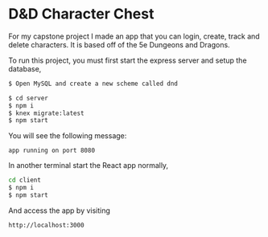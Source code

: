 # D&D Character Chest

For my capstone project I made an app that you can login, create, track and delete characters. It is based off of the 5e Dungeons and Dragons.

To run this project, you must first start the express server and setup the database,

```sh
$ Open MySQL and create a new scheme called dnd

```

```sh
$ cd server
$ npm i
$ knex migrate:latest
$ npm start
```

You will see the following message:

```none
app running on port 8080
```

In another terminal start the React app normally,

```sh
cd client
$ npm i
$ npm start
```

And access the app by visiting

```none
http://localhost:3000
```
